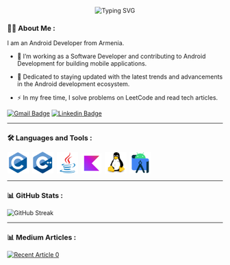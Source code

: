 <p align="center">
<picture>
  <source media="(prefers-color-scheme: dark)" srcset="https://readme-typing-svg.herokuapp.com?font=Ubuntu&color=FFFFFF&size=22&center=true&lines=Hello+World!;I'm+Hrant+Arzumanyan;Welcome+to+my+GitHub+profile">
  <source media="(prefers-color-scheme: light)" srcset="https://readme-typing-svg.herokuapp.com?font=Ubuntu&color=000000&size=22&center=true&lines=Hello+World!;I'm+Hrant+Arzumanyan;Welcome+to+my+GitHub+profile">
  <img width="650px" src="https://readme-typing-svg.herokuapp.com?font=Ubuntu&color=FFFFFF&size=22&center=true&lines=Hello+World!;I'm+Hrant+Arzumanyan;Welcome+to+my+GitHub+profile" alt="Typing SVG">
</picture>
</p>


### :man_technologist: About Me :        

I am an Android Developer from Armenia.

- :telescope: I’m working as a Software Developer and contributing to Android Development for building mobile applications.

- :seedling: Dedicated to staying updated with the latest trends and advancements in the Android development ecosystem.

- :zap: In my free time, I solve problems on LeetCode and read tech articles.

[![Gmail Badge](https://img.shields.io/badge/Gmail-D14836?style=for-the-badge&logo=gmail&logoColor=white)](https://mail.google.com/mail/u/0/?fs=1&to=hrant.arz@gmail.com&su=SUBJECT&body=BODY&tf=cm) [![Linkedin Badge](https://img.shields.io/badge/LinkedIn-blue?style=for-the-badge&logo=linkedin&logoColor=white)](https://www.linkedin.com/in/hrant-arz/)

---

### :hammer_and_wrench: Languages and Tools :

<div>
  <img src="https://raw.githubusercontent.com/devicons/devicon/1119b9f84c0290e0f0b38982099a2bd027a48bf1/icons/c/c-original.svg" title="C" alt="C" width="50" height="50"/>&nbsp;
  <img src="https://raw.githubusercontent.com/devicons/devicon/1119b9f84c0290e0f0b38982099a2bd027a48bf1/icons/cplusplus/cplusplus-original.svg" title="C++" alt="C++" width="50" height="50"/>&nbsp;
  <img src="https://raw.githubusercontent.com/devicons/devicon/1119b9f84c0290e0f0b38982099a2bd027a48bf1/icons/java/java-original.svg" title="Java" alt="Java" width="50" height="50"/>&nbsp;
  <img src="https://raw.githubusercontent.com/devicons/devicon/1119b9f84c0290e0f0b38982099a2bd027a48bf1/icons/kotlin/kotlin-original.svg" title="Kotlin" alt="Kotlin" width="47" height="47"/>&nbsp;
  <img src="https://raw.githubusercontent.com/devicons/devicon/1119b9f84c0290e0f0b38982099a2bd027a48bf1/icons/linux/linux-original.svg" title="Linux" alt="Linux" width="50" height="50"/>&nbsp;
  <img src="https://raw.githubusercontent.com/devicons/devicon/1119b9f84c0290e0f0b38982099a2bd027a48bf1/icons/androidstudio/androidstudio-original.svg" title="AndroidStudio" alt="AndroidStudio" width="50" height="50"/>&nbsp
</div>

---

### :bar_chart: GitHub Stats :      

<picture>
  <source media="(prefers-color-scheme: dark)" srcset="https://streak-stats.demolab.com?user=4rzumanyan&theme=dark&hide_border=true&mode=weekly&background=0D1117">
  <source media="(prefers-color-scheme: light)" srcset="https://streak-stats.demolab.com?user=4rzumanyan&theme=default&hide_border=true&mode=weekly">
  <img src="https://streak-stats.demolab.com?user=4rzumanyan&theme=dark&hide_border=true&mode=weekly&background=0D1117" alt="GitHub Streak">
</picture>    

---

### :bar_chart: Medium Articles :      

 <a target="_blank" href="https://github-readme-medium-recent-article.vercel.app/medium/@4rzumanyan/0"><img src="https://github-readme-medium-recent-article.vercel.app/medium/@4rzumanyan/0" alt="Recent Article 0">

<!--
**4rzumanyan/4rzumanyan** is a ✨ _special_ ✨ repository because its `README.md` (this file) appears on your GitHub profile.

Here are some ideas to get you started:

- 🔭 I’m currently working on ...
- 🌱 I’m currently learning ...
- 👯 I’m looking to collaborate on ...
- 🤔 I’m looking for help with ...
- 💬 Ask me about ...
- 📫 How to reach me: ...
- 😄 Pronouns: ...
- ⚡ Fun fact: ...
-->
